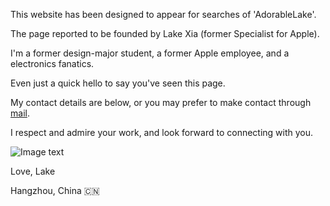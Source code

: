 This website has been designed to appear for searches of 'AdorableLake'.

The page reported to be founded by Lake Xia (former Specialist for Apple).

I'm a former design-major student, a former Apple employee, and a electronics fanatics.

Even just a quick hello to say you've seen this page. 

My contact details are below, or you may prefer to make contact through [mail](lakexia0928@icloud.com).

I respect and admire your work, and look forward to connecting with you.


![Image text](url)

Love, Lake

Hangzhou, China 🇨🇳 
